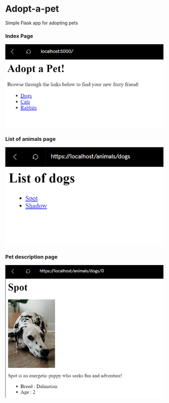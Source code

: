 # Adopt-a-pet
Simple Flask app for adopting pets
### Index Page
<img src = /images/1.png alt = Index Page style = "width : 500px">

### List of animals page
<img src = /images/2.png alt = List of Animals style = "width : 500px">

### Pet description page
<img src = /images/3.png alt = Pet description style = "width : 500px">
